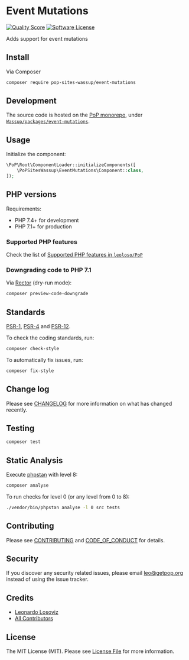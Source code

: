 # Event Mutations

<!-- [![Build Status][ico-travis]][link-travis] -->
[![Quality Score][ico-code-quality]][link-code-quality]
[![Software License][ico-license]](LICENSE.md)

<!--
[![Latest Version on Packagist][ico-version]][link-packagist]
[![Coverage Status][ico-scrutinizer]][link-scrutinizer]
[![Total Downloads][ico-downloads]][link-downloads]
-->

Adds support for event mutations

## Install

Via Composer

``` bash
composer require pop-sites-wassup/event-mutations
```

## Development

The source code is hosted on the [PoP monorepo](https://github.com/leoloso/PoP), under [`Wassup/packages/event-mutations`](https://github.com/leoloso/PoP/tree/master/layers/Wassup/packages/event-mutations).

## Usage

Initialize the component:

``` php
\PoP\Root\ComponentLoader::initializeComponents([
    \PoPSitesWassup\EventMutations\Component::class,
]);
```

## PHP versions

Requirements:

- PHP 7.4+ for development
- PHP 7.1+ for production

### Supported PHP features

Check the list of [Supported PHP features in `leoloso/PoP`](https://github.com/leoloso/PoP/#supported-php-features)

### Downgrading code to PHP 7.1

Via [Rector](https://github.com/rectorphp/rector) (dry-run mode):

```bash
composer preview-code-downgrade
```

## Standards

[PSR-1](https://www.php-fig.org/psr/psr-1), [PSR-4](https://www.php-fig.org/psr/psr-4) and [PSR-12](https://www.php-fig.org/psr/psr-12).

To check the coding standards, run:

``` bash
composer check-style
```

To automatically fix issues, run:

``` bash
composer fix-style
```

## Change log

Please see [CHANGELOG](CHANGELOG.md) for more information on what has changed recently.

## Testing

``` bash
composer test
```

## Static Analysis

Execute [phpstan](https://github.com/phpstan/phpstan) with level 8:

``` bash
composer analyse
```

To run checks for level 0 (or any level from 0 to 8):

``` bash
./vendor/bin/phpstan analyse -l 0 src tests
```

## Contributing

Please see [CONTRIBUTING](CONTRIBUTING.md) and [CODE_OF_CONDUCT](CODE_OF_CONDUCT.md) for details.

## Security

If you discover any security related issues, please email leo@getpop.org instead of using the issue tracker.

## Credits

- [Leonardo Losoviz][link-author]
- [All Contributors][link-contributors]

## License

The MIT License (MIT). Please see [License File](LICENSE.md) for more information.

[ico-version]: https://img.shields.io/packagist/v/pop-sites-wassup/event-mutations.svg?style=flat-square
[ico-license]: https://img.shields.io/badge/license-MIT-brightgreen.svg?style=flat-square
[ico-travis]: https://img.shields.io/travis/pop-sites-wassup/event-mutations/master.svg?style=flat-square
[ico-scrutinizer]: https://img.shields.io/scrutinizer/coverage/g/pop-sites-wassup/event-mutations.svg?style=flat-square
[ico-code-quality]: https://img.shields.io/scrutinizer/g/pop-sites-wassup/event-mutations.svg?style=flat-square
[ico-downloads]: https://img.shields.io/packagist/dt/pop-sites-wassup/event-mutations.svg?style=flat-square

[link-packagist]: https://packagist.org/packages/pop-sites-wassup/event-mutations
[link-travis]: https://travis-ci.org/pop-sites-wassup/event-mutations
[link-scrutinizer]: https://scrutinizer-ci.com/g/pop-sites-wassup/event-mutations/code-structure
[link-code-quality]: https://scrutinizer-ci.com/g/pop-sites-wassup/event-mutations
[link-downloads]: https://packagist.org/packages/pop-sites-wassup/event-mutations
[link-author]: https://github.com/leoloso
[link-contributors]: ../../../../../../contributors
